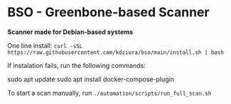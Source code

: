 # BSO - Greenbone-based Scanner
**Scanner made for Debian-based systems**


One line install: ` curl -sSL https://raw.githubusercontent.com/kdziura/bso/main/install.sh | bash ` 

If instalation fails, run the following commands: 

sudo apt update 
sudo apt install docker-compose-plugin

To start a scan manually, run `./automation/scripts/run_full_scan.sh `

